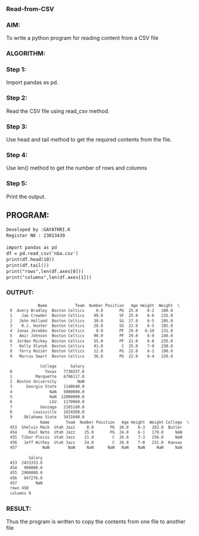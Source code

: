 ### Read-from-CSV
### AIM:
To write a python program for reading content from a CSV file

### ALGORITHM:

### Step 1:
Import pandas as pd.
### Step 2: 
Read the CSV file using read_csv method.
### Step 3: 
Use head and tail method to get the required contents from the file.
### Step 4: 
Use len() method to get the number of rows and columns
### Step 5: 
Print the output.

## PROGRAM:
``````
Developed by :GAYATHRI.K
Register N0 : 23013439

import pandas as pd
df = pd.read_csv('nba.csv')
print(df.head(10))
print(df.tail())
print("rows",len(df.axes[0]))
print("columns",len(df.axes[1]))
``````

### OUTPUT:
![Alt text](CVS.jpg)

### RESULT:
Thus the program is written to copy the contents from one file to another file


